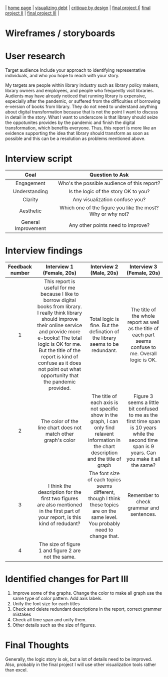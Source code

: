 | [home page](https://cmuxiaoshi.github.io/TellingStoryWithData/) | [visualizing debt](visualizing-government-debt.md.md) | [critique by design](Critique_by_Design_with_Tableau.md) | [final project I](Final_Project_Part_1.md)| [final project II](final-project-part-two.md) | [final project III](final-project-part-three.md) |

# Wireframes / storyboards

<script src="https://xiao-shi.shorthandstories.com/96ff1be4-9304-450a-9d8c-d902ccdc59d6/embed.js"></script>

# User research
Target audience
Include your approach to identifying representative individuals, and who you hope to reach with your story.

My targets are people within library industry such as library policy makers, library owners and employees, and people who frequently visit libraries. Audients may have already noticed that running library is expensive, especially after the pandemic, or suffered from the difficulties of borrowing e-version of books from library. They do not need to understand anything about digital transformation because that is not the point I want to discuss in detail in the story. What I want to underscore is that library should seize the oppotunites provides by the pandemic and finish the digital transformation, which benefits everyone. Thus, this report is more like an evidence supporting the idea that library should transform as soon as possible and this can be a resolution as problems mentioned above.

# Interview script

| Goal | Question to Ask |
| :----: | :----: |
| Engagement | Who's the possible audience of this report? |
| Understanding | Is the logic of the story OK to you? | 
| Clarity | Any visualization confuse you? |
| Aesthetic | Which one of the figure you like the most? Why or why not? |
| General Improvement | Any other points need to improve?|

# Interview findings

| Feedback number| Interview 1 (Female, 20s) | Interview 2 (Male, 20s) | Interview 3 (Female, 20s) |
| :----: | :----: | :----: | :----: |
| 1 | This report is useful for me because I like to borrow digital books from library. I really think library should improve their online service and provide more e-books! The total logic is OK for me. But the title of the report is kind of confuse as it does not point out what opportunity that the pandemic provided.| Total logic is fine. But the defination of the library seems to be redundant.| The title of the whole report as well as the title of each part seems confuse to me. Overall logic is OK.|
| 2 | The color of the line chart does not match other graph's color | The title of each axis is not specific show in the graph, I can only find relavent information in the chart description and the title of graph | Figure 3 seems a little bit confused to me as the first time span is 10 years while the second time span is 9 years. Can you make it all the same? |
| 3 | I think the description for the first two figures are also mentioned in the first part of your report, is this kind of redudant? | The font size of each topics seems different, though I think these topics are on the same level. You probably need to change that. | Remember to check grammar and sentences.|
| 4 | The size of figure 1 and figure 2 are not the same. | 

# Identified changes for Part III
1. Improve some of the graphs. Change the color to make all graph use the same type of color pattern. Add axis labels.
2. Unify the font size for each titles
3. Check and delete redundant descriptions in the report, correct grammer mistakes
4. Check all time span and unify them.
5. Other details such as the size of figures.

# Final Thoughts
Generally, the logic story is ok, but a lot of details need to be improved. Also, probably in the final project I will use other visualization tools rather than excel.


